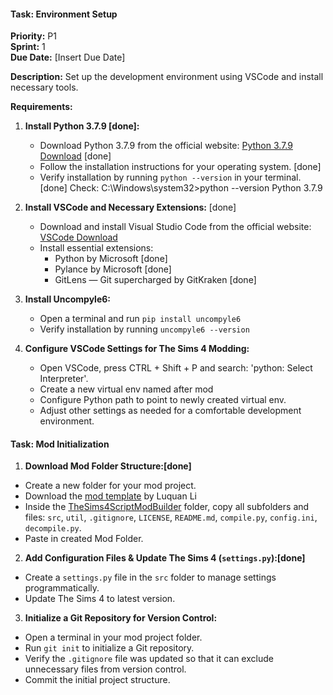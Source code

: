 

#### Task: Environment Setup

**Priority:** P1  
**Sprint:** 1  
**Due Date:** [Insert Due Date]

**Description:** Set up the development environment using VSCode and install necessary tools.

**Requirements:**

1. **Install Python 3.7.9 [done]:**
    
    - Download Python 3.7.9 from the official website: [Python 3.7.9 Download](https://www.python.org/downloads/release/python-379/) [done]
    - Follow the installation instructions for your operating system. [done]
    - Verify installation by running `python --version` in your terminal. [done]
		Check:
			C:\Windows\system32>python --version
			Python 3.7.9

1. **Install VSCode and Necessary Extensions:** [done]
    
    - Download and install Visual Studio Code from the official website: [VSCode Download](https://code.visualstudio.com/)
    - Install essential extensions:
        - Python by Microsoft [done]
        - Pylance by Microsoft [done]
        - GitLens — Git supercharged by GitKraken [done]

1. **Install Uncompyle6:**
    
    - Open a terminal and run `pip install uncompyle6`
    - Verify installation by running `uncompyle6 --version`

1. **Configure VSCode Settings for The Sims 4 Modding:**
    
    - Open VSCode, press CTRL + Shift + P and search: 'python: Select Interpreter'.
    - Create a new virtual env named after mod
    - Configure Python path to point to newly created virtual env.
    - Adjust other settings as needed for a comfortable development environment.


#### Task: Mod Initialization
1. **Download Mod Folder Structure:[done]**
- Create a new folder for your mod project.
-  Download the [mod template](https://github.com/LuquanLi/TheSims4ScriptModBuilder) by Luquan Li
- Inside the [TheSims4ScriptModBuilder](https://github.com/LuquanLi/TheSims4ScriptModBuilder) folder, copy all subfolders and files: `src`, `util`, `.gitignore`, `LICENSE`, `README.md`, `compile.py`, `config.ini`, `decompile.py`.
- Paste in created Mod Folder.
2. **Add Configuration Files & Update The Sims 4  (`settings.py`):[done]**
- Create a `settings.py` file in the `src` folder to manage settings programmatically.
- Update The Sims 4 to latest version.
3. **Initialize a Git Repository for Version Control:**
- Open a terminal in your mod project folder.
- Run `git init` to initialize a Git repository.
- Verify the `.gitignore` file was updated so that it can exclude unnecessary files from version control.
- Commit the initial project structure.